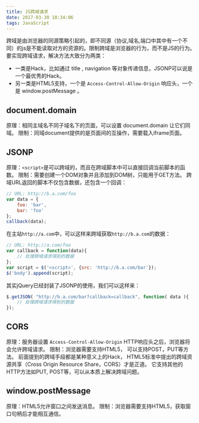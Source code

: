 ```yaml
---
title: JS跨域请求
date: 2017-03-30 18:34:06
tags: JavaScript
---
```

跨域是由浏览器的同源策略引起的，即不同源（协议,域名,端口中其中有一个不同）的js是不能读取对方的资源的。限制跨域是浏览器的行为，而不是JS的行为。要实现跨域请求，解决方法大致分为两类：
* 一类是Hack，比如通过 title , navigation 等对象传递信息，JSONP可以说是一个最优秀的Hack。
* 另一类是HTML5支持，一个是 `Access-Control-Allow-Origin` 响应头，一个是 window.postMessage 。

## document.domain
原理：相同主域名不同子域名下的页面，可以设置 document.domain 让它们同域。
限制：同域document提供的是页面间的互操作，需要载入iframe页面。

<!-- more -->
## JSONP
原理：`<script>`是可以跨域的，而且在跨域脚本中可以直接回调当前脚本的函数。
限制：需要创建一个DOM对象并且添加到DOM树，只能用于GET方法。
跨域URL返回的脚本不仅包含数据，还包含一个回调：
```js
// URL: http://b.a.com/foo
var data = {
    foo: 'bar',
    bar: 'foo'
};
callback(data);
```
在主站`http://a.com`中，可以这样来跨域获取`http://b.a.com`的数据：
```js
// URL: http://a.com/foo
var callback = function(data){
    // 处理跨域请求得到的数据
};
var script = $('<script>', {src: 'http://b.a.com/bar'});
$('body').append(script);
```
其实jQuery已经封装了JSONP的使用，我们可以这样来：
```js
$.getJSON( "http://b.a.com/bar?callback=callback", function( data ){
    // 处理跨域请求得到的数据
});
```

## CORS
原理：服务器设置 `Access-Control-Allow-Origin` HTTP响应头之后，浏览器将会允许跨域请求。
限制：浏览器需要支持HTML5， 可以支持POST，PUT等方法。
前面提到的跨域手段都是某种意义上的Hack， HTML5标准中提出的跨域资源共享（Cross Origin Resource Share，CORS）才是正道。 它支持其他的HTTP方法如PUT, POST等，可以从本质上解决跨域问题。

## window.postMessage
原理：HTML5允许窗口之间发送消息。
限制：浏览器需要支持HTML5，获取窗口句柄后才能相互通信。

